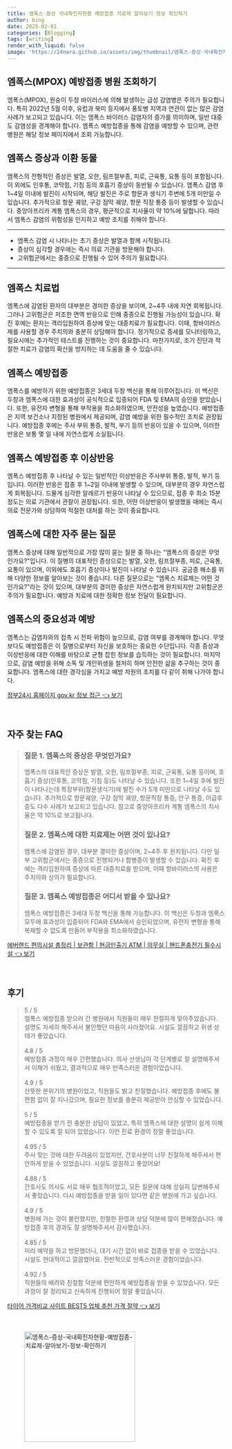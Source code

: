 ```yaml
---
title: 엠폭스 증상 국내확진자현황 예방접종 치료제 알아보기 정보 확인하기
author: bing
date: 2025-02-01
categories: [Blogging]
tags: [writing]
render_with_liquid: false
image: 'https://24nara.github.io/assets/img/thumbnail/엠폭스-증상-국내확진자현황-예방접종-치료제-알아보기-정보-확인하기.webp'
---
```



<h2 id='MPOX_예방접종_병원_조회'>엠폭스(MPOX) 예방접종 병원 조회하기</h2>

<p>엠폭스(MPOX), 원숭이 두창 바이러스에 의해 발생하는 급성 감염병은 주의가 필요합니다. 특히 2022년 5월 이후, 유럽과 북미 등지에서 풍토병 지역과 연관이 없는 많은 감염 사례가 보고되고 있습니다. 이는 엠폭스 바이러스 감염자의 증가를 의미하며, 일반 대중도 감염성을 경계해야 합니다. 엠폭스 예방접종을 통해 감염을 예방할 수 있으며, 관련 병원은 해당 정보 페이지에서 조회 가능합니다.</p>

<h2 id='MPOX_증상과_감염_동물'>엠폭스 증상과 이환 동물</h2>

<p>엠폭스의 전형적인 증상은 발열, 오한, 림프절부종, 피로, 근육통, 요통 등이 포함됩니다. 이 외에도 인후통, 코막힘, 기침 등의 호흡기 증상이 동반될 수 있습니다. 엠폭스 감염 후 1~4일 이내에 발진이 시작되며, 해당 발진은 주로 항문과 생식기 주변에 5개 미만일 수 있습니다. 추가적으로 항문 궤양, 구강 점막 궤양, 항문 직장 통증 등이 발생할 수 있습니다. 중앙아프리카 계통 엠폭스의 경우, 평균적으로 치사율이 약 10%에 달합니다. 따라서 엠폭스 감염의 위험성을 인지하고 예방 조치를 취해야 합니다.</p>

<hr />

<ul>
    <li>엠폭스 감염 시 나타나는 초기 증상은 발열과 함께 시작됩니다.</li>
    <li>증상이 심각할 경우에는 즉시 의료 기관을 방문해야 합니다.</li>
    <li>고위험군에서는 중증으로 진행될 수 있어 주의가 필요합니다.</li>
</ul>

<hr />

<h2 id='MPOX_치료법'>엠폭스 치료법</h2>

<p>엠폭스에 감염된 환자의 대부분은 경미한 증상을 보이며, 2~4주 내에 자연 회복됩니다. 그러나 고위험군은 저조한 면역 반응으로 인해 중증으로 진행될 가능성이 있습니다. 확진 후에는 환자는 격리입원하여 증상에 맞는 대증치료가 필요합니다. 이때, 항바이러스제를 사용할 경우 주치의와 충분히 상담해야 합니다. 정기적으로 증세를 모니터링하고, 필요시에는 추가적인 테스트를 진행하는 것이 중요합니다. 마찬가지로, 조기 진단과 적절한 치료가 감염의 확산을 방지하는 데 도움을 줄 수 있습니다.</p>

<h2 id='MPOX_예방접종'>엠폭스 예방접종</h2>

<p>엠폭스를 예방하기 위한 예방접종은 3세대 두창 백신을 통해 이루어집니다. 이 백신은 두창과 엠폭스에 대한 효과성이 공식적으로 입증되어 FDA 및 EMA의 승인을 받았습니다. 또한, 유전자 변형을 통해 부작용을 최소화하였으며, 안전성을 높였습니다. 예방접종은 지역 보건소나 지정된 병원에서 제공되며, 감염 예방을 위한 필수적인 조치로 권장됩니다. 예방접종 후에는 주사 부위 통증, 발적, 부기 등의 반응이 있을 수 있으며, 이러한 반응은 보통 몇 일 내에 자연스럽게 소실됩니다.</p>

<h2 id='MPOX_예방접종_이상반응'>엠폭스 예방접종 후 이상반응</h2>

<p>엠폭스 예방접종 후 나타날 수 있는 일반적인 이상반응은 주사부위 통증, 발적, 부기 등입니다. 이러한 반응은 접종 후 1~2일 이내에 발생할 수 있으며, 대부분의 경우 자연스럽게 회복됩니다. 드물게 심각한 알레르기 반응이 나타날 수 있으므로, 접종 후 최소 15분 정도는 의료 기관에서 관찰이 권장됩니다. 또한, 어떤 이상반응이 발생했을 때에는 즉시 의료 전문가와 상담하여 적절한 대처를 하는 것이 중요합니다.</p>

<h2 id='MPOX_자주_묻는_질문_QNA'>엠폭스에 대한 자주 묻는 질문</h2>

<p>엠폭스 증상에 대해 일반적으로 가장 많이 묻는 질문 중 하나는 "엠폭스의 증상은 무엇인가요?"입니다. 이 질병의 대표적인 증상으로는 발열, 오한, 림프절부종, 피로, 근육통, 요통이 있으며, 이외에도 호흡기 증상이나 발진이 나타날 수 있습니다. 궁금증 해소를 위해 다양한 정보를 알아보는 것이 좋습니다. 다른 질문으로는 "엠폭스 치료제는 어떤 것인가요?"라는 것이 있으며, 대부분의 경미한 증상은 자연스럽게 완치되지만 고위험군은 주의가 필요합니다. 예방과 치료에 대한 정확한 정보 전달이 필요합니다.</p>

<h2 id='MPOX_맺음말'>엠폭스의 중요성과 예방</h2>

<p>엠폭스는 감염자와의 접촉 시 전파 위험이 높으므로, 감염 여부를 경계해야 합니다. 무엇보다도 예방접종은 이 질병으로부터 자신을 보호하는 중요한 수단입니다. 각종 증상과 이상반응에 대한 이해를 바탕으로 균형 잡힌 정보를 습득하는 것이 필요합니다. 마지막으로, 감염 예방을 위해 소독 및 개인위생을 철저히 하며 안전한 삶을 추구하는 것이 중요합니다. 엠폭스에 대한 경각심을 가지고 예방 차원의 조치를 다 같이 취해 나가야 합니다.</p>


<p><a class="click-button" title="정부24시 홈페이지 gov.kr 정보 접근" href="https://24nara.github.io/posts/%EC%A0%95%EB%B6%8024%EC%8B%9C-%ED%99%88%ED%8E%98%EC%9D%B4%EC%A7%80-gov.kr-%EC%A0%95%EB%B3%B4-%EC%A0%91%EA%B7%BC/" rel="dofollow">정부24시 홈페이지 gov.kr 정보 접근 👈 보기</a></p><br>
<h2 id='자주_찾는_FAQ'>자주 찾는 FAQ</h2>
<div itemscope="" itemtype="https://schema.org/FAQPage"> 
<blockquote> 
<div itemscope="" itemprop="mainEntity" itemtype="https://schema.org/Question"> 
<h3 itemprop="name">질문 1. 엠폭스의 증상은 무엇인가요?</h3> 
<div itemscope="" itemprop="acceptedAnswer" itemtype="https://schema.org/Answer"> 
<span itemprop="text"> 
<p>엠폭스의 대표적인 증상은 발열, 오한, 림프절부종, 피로, 근육통, 요통 등이며, 호흡기 증상(인후통, 코막힘, 기침 등)도 나타날 수 있습니다. 또한 1~4일 후에 발진이 나타나는데 특정부위(항문생식기)에 발진 수가 5개 미만으로 나타날 수도 있습니다. 추가적으로 항문궤양, 구강 점막 궤양, 항문직장 통증, 안구 통증, 이급후증도 다수 사례가 보고되고 있습니다. 참고로 중앙아프리카 계통 엠폭스의 치사율은 약 10%로 보고됩니다.</p> 
</span> 
</div> 
</div> 

<div itemscope="" itemprop="mainEntity" itemtype="https://schema.org/Question"> 
<h3 itemprop="name">질문 2. 엠폭스에 대한 치료제는 어떤 것이 있나요?</h3> 
<div itemscope="" itemprop="acceptedAnswer" itemtype="https://schema.org/Answer"> 
<span itemprop="text"> 
<p>엠폭스에 감염된 경우, 대부분 경미한 증상이며, 2~4주 후 완치됩니다. 다만 일부 고위험군에서는 중증으로 진행되거나 합병증이 발생할 수 있습니다. 확진 후에는 격리입원하여 증상에 따른 대증치료를 받으며, 이때 항바이러스의 사용은 주치의와 상의가 필요합니다.</p> 
</span> 
</div> 
</div> 

<div itemscope="" itemprop="mainEntity" itemtype="https://schema.org/Question"> 
<h3 itemprop="name">질문 3. 엠폭스 예방접종은 어디서 받을 수 있나요?</h3> 
<div itemscope="" itemprop="acceptedAnswer" itemtype="https://schema.org/Answer"> 
<span itemprop="text"> 
<p>엠폭스 예방접종은 3세대 두창 백신을 통해 가능합니다. 이 백신은 두창과 엠폭스 모두에 효과성이 입증되어 FDA와 EMA에서 승인되었으며, 유전자 변형을 통해 복제할 수 없도록 만들어 부작용을 최소화하였습니다.</p> 
</span> 
</div> 
</div> 

</blockquote> 
</div>
<p><a class="click-button" title="에버랜드 편의시설 총정리 | 보관함 | 현금인출기 ATM | 의무실 | 핸드폰충전기 필수시설" href="https://24nara.github.io/posts/%EC%97%90%EB%B2%84%EB%9E%9C%EB%93%9C-%ED%8E%B8%EC%9D%98%EC%8B%9C%EC%84%A4-%EC%B4%9D%EC%A0%95%EB%A6%AC-%EB%B3%B4%EA%B4%80%ED%95%A8-%ED%98%84%EA%B8%88%EC%9D%B8%EC%B6%9C%EA%B8%B0-ATM-%EC%9D%98%EB%AC%B4%EC%8B%A4-%ED%95%B8%EB%93%9C%ED%8F%B0%EC%B6%A9%EC%A0%84%EA%B8%B0-%ED%95%84%EC%88%98%EC%8B%9C%EC%84%A4/" rel="dofollow">에버랜드 편의시설 총정리 | 보관함 | 현금인출기 ATM | 의무실 | 핸드폰충전기 필수시설 👈 보기</a></p><br>
<h2 id='후기'>후기</h2>
<div itemscope itemtype="https://schema.org/Product">
  <blockquote>
  <div itemprop="review" itemscope itemtype="https://schema.org/Review">
      <div itemprop="reviewRating" itemscope itemtype="https://schema.org/Rating"> <span itemprop="ratingValue">5</span> / <span itemprop="bestRating">5</span> </div>
      <span itemprop="reviewBody">엠폭스 예방접종 받으러 간 병원에서 직원들이 매우 친절하게 맞아주었습니다. 설명도 자세히 해주셔서 불안했던 마음이 사라졌어요. 시설도 깔끔하고 위생 상태가 좋았습니다.</span>
  </div>
  <br>
  <div itemprop="review" itemscope itemtype="https://schema.org/Review">
      <div itemprop="reviewRating" itemscope itemtype="https://schema.org/Rating"> <span itemprop="ratingValue">4.8</span> / <span itemprop="bestRating">5</span> </div>
      <span itemprop="reviewBody">예방접종 과정이 매우 간편했습니다. 의사 선생님이 각 단계별로 잘 설명해주셔서 이해가 쉬웠고, 결과적으로 매우 만족스러운 경험이었습니다.</span>
  </div>
  <br>
  <div itemprop="review" itemscope itemtype="https://schema.org/Review">
      <div itemprop="reviewRating" itemscope itemtype="https://schema.org/Rating"> <span itemprop="ratingValue">4.9</span> / <span itemprop="bestRating">5</span> </div>
      <span itemprop="reviewBody">산뜻한 분위기의 병원이었고, 직원들도 밝고 친절했습니다. 예방접종 후에도 불편함 없이 잘 지나갔으며, 필요한 정보를 충분히 제공받아 안심할 수 있었습니다.</span>
  </div>
  <br>
  <div itemprop="review" itemscope itemtype="https://schema.org/Review">
      <div itemprop="reviewRating" itemscope itemtype="https://schema.org/Rating"> <span itemprop="ratingValue">5</span> / <span itemprop="bestRating">5</span> </div>
      <span itemprop="reviewBody">예방접종을 받기 전 충분한 상담이 있었고, 특히 엠폭스에 대한 설명이 쉽게 이해할 수 있도록 잘 되어 있었습니다. 이런 진료 환경이 정말 좋았습니다.</span>
  </div>
  <br>
  <div itemprop="review" itemscope itemtype="https://schema.org/Review">
      <div itemprop="reviewRating" itemscope itemtype="https://schema.org/Rating"> <span itemprop="ratingValue">4.95</span> / <span itemprop="bestRating">5</span> </div>
      <span itemprop="reviewBody">주사 맞는 것에 대한 두려움이 있었지만, 간호사분이 너무 친절하게 해주셔서 편안하게 받을 수 있었습니다. 시설도 깔끔하고 좋았어요!</span>
  </div>
  <br>
  <div itemprop="review" itemscope itemtype="https://schema.org/Review">
      <div itemprop="reviewRating" itemscope itemtype="https://schema.org/Rating"> <span itemprop="ratingValue">4.88</span> / <span itemprop="bestRating">5</span> </div>
      <span itemprop="reviewBody">간호사도 의사도 서로 매우 협조적이었고, 모든 질문에 대해 성실히 답변해주셔서 좋았습니다. 다시 예방접종을 받을 일이 있다면 같은 병원에 가고 싶습니다.</span>
  </div>
  <br>
  <div itemprop="review" itemscope itemtype="https://schema.org/Review">
      <div itemprop="reviewRating" itemscope itemtype="https://schema.org/Rating"> <span itemprop="ratingValue">4.9</span> / <span itemprop="bestRating">5</span> </div>
      <span itemprop="reviewBody">병원에 가는 것이 불안했지만, 친절한 환영과 상담 덕분에 많이 편해졌습니다. 예방접종 후의 경과도 잘 설명해주셔서 감사했습니다.</span>
  </div>
  <br>
  <div itemprop="review" itemscope itemtype="https://schema.org/Review">
      <div itemprop="reviewRating" itemscope itemtype="https://schema.org/Rating"> <span itemprop="ratingValue">4.85</span> / <span itemprop="bestRating">5</span> </div>
      <span itemprop="reviewBody">미리 예약을 하고 방문했더니, 대기 시간 없이 바로 접종을 받을 수 있었습니다. 시설도 현대적이고 깔끔했어요. 전반적으로 만족스러운 경험이었습니다.</span>
  </div>
  <br>
  <div itemprop="review" itemscope itemtype="https://schema.org/Review">
      <div itemprop="reviewRating" itemscope itemtype="https://schema.org/Rating"> <span itemprop="ratingValue">4.92</span> / <span itemprop="bestRating">5</span> </div>
      <span itemprop="reviewBody">직원들의 배려와 친절함 덕분에 편안하게 예방접종을 받을 수 있었습니다. 모든 과정이 잘 정리되고 신속하게 진행되어 정말 좋았습니다.</span>
  </div>
  </blockquote>
</div>
<p><a class="click-button" title="타이어 가격비교 사이트 BEST5 업체 추천 가격 절약" href="https://24nara.github.io/posts/%ED%83%80%EC%9D%B4%EC%96%B4-%EA%B0%80%EA%B2%A9%EB%B9%84%EA%B5%90-%EC%82%AC%EC%9D%B4%ED%8A%B8-BEST5-%EC%97%85%EC%B2%B4-%EC%B6%94%EC%B2%9C-%EA%B0%80%EA%B2%A9-%EC%A0%88%EC%95%BD/" rel="dofollow">타이어 가격비교 사이트 BEST5 업체 추천 가격 절약 👈 보기</a></p><br>
<figure class="image"><img src="https://24nara.github.io/assets/img/thumbnail/엠폭스-증상-국내확진자현황-예방접종-치료제-알아보기-정보-확인하기.webp" alt="엠폭스-증상-국내확진자현황-예방접종-치료제-알아보기-정보-확인하기" width="256" height="256"></figure>